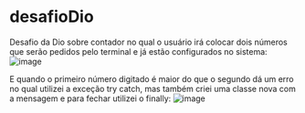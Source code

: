# desafioDio

Desafio da Dio sobre contador no qual o usuário irá colocar dois números que serão pedidos pelo terminal e já estão configurados no sistema:
![image](https://github.com/user-attachments/assets/b0b43f2a-6120-4c5f-a454-8350db567a70)

E quando o primeiro número digitado é maior do que o segundo dá um erro no qual utilizei a exceção try catch, mas também criei uma classe nova com a mensagem e para fechar utilizei o finally:
![image](https://github.com/user-attachments/assets/093899b8-5a55-49ad-853c-22b1d89c1c93)

